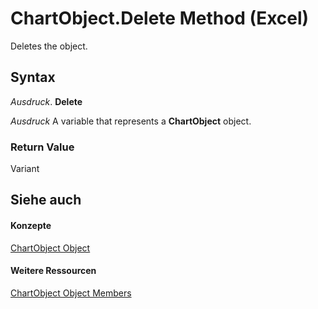 
# ChartObject.Delete Method (Excel)

Deletes the object.


## Syntax

 _Ausdruck_. **Delete**

 _Ausdruck_ A variable that represents a **ChartObject** object.


### Return Value

Variant


## Siehe auch


#### Konzepte


[ChartObject Object](b546e6f2-7ac6-2dea-eba2-f98f68f3df65.md)
#### Weitere Ressourcen


[ChartObject Object Members](http://msdn.microsoft.com/library/b53f82f3-1144-b471-cacc-28bbbc493eba%28Office.15%29.aspx)